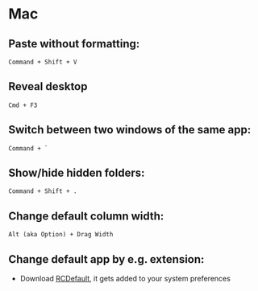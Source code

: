 # Mac

## Paste without formatting:

```text
Command + Shift + V
```

## Reveal desktop

```text
Cmd + F3
```

## Switch between two windows of the same app:

```text
Command + `
```

## Show/hide hidden folders:

```text
Command + Shift + .
```

## Change default column width:

```text
Alt (aka Option) + Drag Width
```

## Change default app by e.g. extension:

- Download [RCDefault](http://www.rubicode.com/Software/RCDefaultApp/), it gets added to your system preferences
